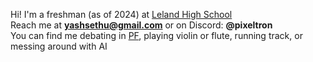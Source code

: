 Hi! I'm a freshman (as of 2024) at [Leland High School](https://leland.sjusd.org) 
<br/>
Reach me at **yashsethu@gmail.com** or on Discord: **@pixeltron**
<br/>
You can find me debating in [PF](https://speechanddebate.org), playing violin or flute, running track, or messing around with AI